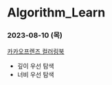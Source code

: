 # Algorithm_Learn
### 2023-08-10 (목)
[카카오프렌즈 컬러링북](https://school.programmers.co.kr/learn/courses/30/lessons/1829)
- 깊이 우선 탐색
- 너비 우선 탐색
